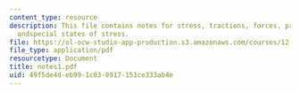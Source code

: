 ```yaml
---
content_type: resource
description: This file contains notes for stress, tractions, forces, principal stresses,
  andspecial states of stress.
file: https://ol-ocw-studio-app-production.s3.amazonaws.com/courses/12-113-structural-geology-fall-2005/49f5de4deb991c038917151ce333ab4e_notes1.pdf
file_type: application/pdf
resourcetype: Document
title: notes1.pdf
uid: 49f5de4d-eb99-1c03-8917-151ce333ab4e
---
```

